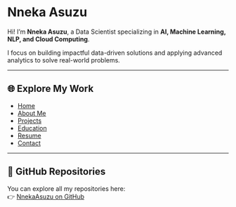 # Nneka Asuzu

Hi! I’m **Nneka Asuzu**, a Data Scientist specializing in **AI, Machine Learning, NLP, and Cloud Computing**.  

I focus on building impactful data-driven solutions and applying advanced analytics to solve real-world problems.  

---

## 🌐 Explore My Work
- [Home](https://nnekaasuzu.github.io/)  
- [About Me](https://nnekaasuzu.github.io/about/)  
- [Projects](https://nnekaasuzu.github.io/projects/)  
- [Education](https://nnekaasuzu.github.io/education/)  
- [Resume](https://nnekaasuzu.github.io/resume/)  
- [Contact](https://nnekaasuzu.github.io/contact/)  

---

## 📂 GitHub Repositories
You can explore all my repositories here:  
👉 [NnekaAsuzu on GitHub](https://github.com/NnekaAsuzu)
